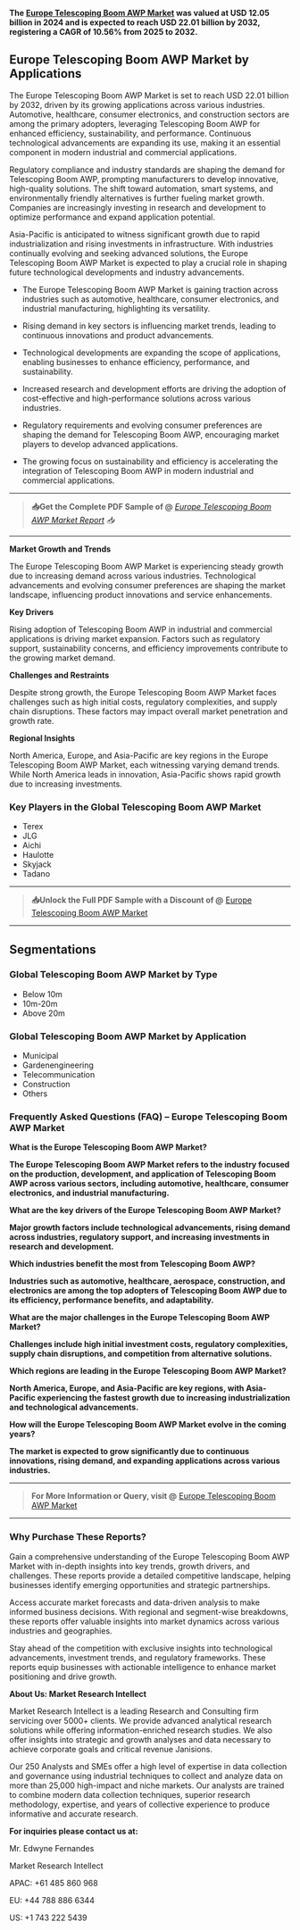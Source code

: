 <p><strong>The <a href="https://www.marketresearchintellect.com/download-sample/?rid=1080334&amp;utm_source=Pulse-April-Europe&amp;utm_medium=852">Europe Telescoping Boom AWP Market</a> was valued at USD 12.05 billion in 2024 and is expected to reach USD 22.01 billion by 2032, registering a CAGR of 10.56% from 2025 to 2032.</strong></p><h2>Europe Telescoping Boom AWP Market by Applications&nbsp;</h2><p><p>The Europe Telescoping Boom AWP Market is set to reach USD 22.01 billion by 2032, driven by its growing applications across various industries. Automotive, healthcare, consumer electronics, and construction sectors are among the primary adopters, leveraging Telescoping Boom AWP for enhanced efficiency, sustainability, and performance. Continuous technological advancements are expanding its use, making it an essential component in modern industrial and commercial applications.</p><p>Regulatory compliance and industry standards are shaping the demand for Telescoping Boom AWP, prompting manufacturers to develop innovative, high-quality solutions. The shift toward automation, smart systems, and environmentally friendly alternatives is further fueling market growth. Companies are increasingly investing in research and development to optimize performance and expand application potential.</p><p>Asia-Pacific is anticipated to witness significant growth due to rapid industrialization and rising investments in infrastructure. With industries continually evolving and seeking advanced solutions, the Europe Telescoping Boom AWP Market is expected to play a crucial role in shaping future technological developments and industry advancements.</p></p><ul><li><p>The Europe Telescoping Boom AWP Market is gaining traction across industries such as automotive, healthcare, consumer electronics, and industrial manufacturing, highlighting its versatility.</p></li><li><p>Rising demand in key sectors is influencing market trends, leading to continuous innovations and product advancements.</p></li><li><p>Technological developments are expanding the scope of applications, enabling businesses to enhance efficiency, performance, and sustainability.</p></li><li><p>Increased research and development efforts are driving the adoption of cost-effective and high-performance solutions across various industries.</p></li><li><p>Regulatory requirements and evolving consumer preferences are shaping the demand for Telescoping Boom AWP, encouraging market players to develop advanced applications.</p></li><li><p>The growing focus on sustainability and efficiency is accelerating the integration of Telescoping Boom AWP in modern industrial and commercial applications.</p></li></ul><hr /><blockquote><p><strong><span class="font-[700]">📥Get the Complete PDF Sample of @ </span></strong><em><span class="font-[700]"><a href="https://www.marketresearchintellect.com/download-sample/?rid=1080334&amp;utm_source=Pulse-April-Europe&amp;utm_medium=852" target="_blank" data-tracking-control-name="article-ssr-frontend-pulse_little-text-block" data-tracking-will-navigate="" data-test-link="">Europe Telescoping Boom AWP Market Report</a>&nbsp;📥</span></em></p></blockquote><hr /><p class="" data-start="77" data-end="360"><strong data-start="77" data-end="105">Market Growth and Trends</strong></p><p class="" data-start="77" data-end="360">The Europe Telescoping Boom AWP Market is experiencing steady growth due to increasing demand across various industries. Technological advancements and evolving consumer preferences are shaping the market landscape, influencing product innovations and service enhancements.</p><p class="" data-start="362" data-end="606"><strong data-start="362" data-end="377">Key Drivers</strong></p><p class="" data-start="362" data-end="606">Rising adoption of Telescoping Boom AWP in industrial and commercial applications is driving market expansion. Factors such as regulatory support, sustainability concerns, and efficiency improvements contribute to the growing market demand.</p><p class="" data-start="608" data-end="849"><strong data-start="608" data-end="637">Challenges and Restraints</strong></p><p class="" data-start="608" data-end="849">Despite strong growth, the Europe Telescoping Boom AWP Market faces challenges such as high initial costs, regulatory complexities, and supply chain disruptions. These factors may impact overall market penetration and growth rate.</p><p class="" data-start="851" data-end="1095"><strong data-start="851" data-end="872">Regional Insights</strong></p><p class="" data-start="851" data-end="1095">North America, Europe, and Asia-Pacific are key regions in the Europe Telescoping Boom AWP Market, each witnessing varying demand trends. While North America leads in innovation, Asia-Pacific shows rapid growth due to increasing investments.</p><p><h3>Key Players in the Global Telescoping Boom AWP Market </h3><ul><li>Terex</li><li> JLG</li><li> Aichi</li><li> Haulotte</li><li> Skyjack</li><li> Tadano</li></ul></p><hr /><blockquote><p><strong>📥Unlock the Full PDF Sample with a Discount of @</strong> <a href="https://www.marketresearchintellect.com/ask-for-discount/?rid=1080334&amp;utm_source=Pulse-April-Europe&amp;utm_medium=852">Europe Telescoping Boom AWP Market</a></p></blockquote><hr /><p><h2>Segmentations</h2><h3>Global Telescoping Boom AWP Market by Type</h3><ul><li>Below 10m</li><li>10m-20m</li><li>Above 20m</li></ul><h3>Global Telescoping Boom AWP Market by Application</h3><ul><li>Municipal</li><li>Gardenengineering</li><li>Telecommunication</li><li>Construction</li><li>Others</li></ul></p><h3><strong>Frequently Asked Questions (FAQ) &ndash; Europe Telescoping Boom AWP Market</strong></h3><p><strong>What is the Europe Telescoping Boom AWP Market?</strong></p><p><strong>The Europe Telescoping Boom AWP Market refers to the industry focused on the production, development, and application of Telescoping Boom AWP across various sectors, including automotive, healthcare, consumer electronics, and industrial manufacturing.</strong></p><p><strong>What are the key drivers of the Europe Telescoping Boom AWP Market?</strong></p><p><strong>Major growth factors include technological advancements, rising demand across industries, regulatory support, and increasing investments in research and development.</strong></p><p><strong>Which industries benefit the most from Telescoping Boom AWP?</strong></p><p><strong>Industries such as automotive, healthcare, aerospace, construction, and electronics are among the top adopters of Telescoping Boom AWP due to its efficiency, performance benefits, and adaptability.</strong></p><p><strong>What are the major challenges in the Europe Telescoping Boom AWP Market?</strong></p><p><strong>Challenges include high initial investment costs, regulatory complexities, supply chain disruptions, and competition from alternative solutions.</strong></p><p><strong>Which regions are leading in the Europe Telescoping Boom AWP Market?</strong></p><p><strong>North America, Europe, and Asia-Pacific are key regions, with Asia-Pacific experiencing the fastest growth due to increasing industrialization and technological advancements.</strong></p><p><strong>How will the Europe Telescoping Boom AWP Market evolve in the coming years?</strong></p><p><strong>The market is expected to grow significantly due to continuous innovations, rising demand, and expanding applications across various industries.</strong></p><hr /><blockquote><p><span class="font-[700]"><strong>For More Information or Query, visit&nbsp;@</strong>&nbsp;</span><span class="font-[700]"><a href="https://www.marketresearchintellect.com/product/telescoping-boom-awp-market/?utm_source=Linkedin&utm_medium=852" target="_blank" data-tracking-control-name="article-ssr-frontend-pulse_little-text-block" data-tracking-will-navigate="" data-test-link="">Europe Telescoping Boom AWP Market</a></span></p></blockquote><hr /><h3><strong data-start="0" data-end="31">Why Purchase These Reports?</strong></h3><p class="" data-start="35" data-end="297">Gain a comprehensive understanding of the Europe Telescoping Boom AWP Market with in-depth insights into key trends, growth drivers, and challenges. These reports provide a detailed competitive landscape, helping businesses identify emerging opportunities and strategic partnerships.</p><p class="" data-start="299" data-end="540">Access accurate market forecasts and data-driven analysis to make informed business decisions. With regional and segment-wise breakdowns, these reports offer valuable insights into market dynamics across various industries and geographies.</p><p class="" data-start="542" data-end="784">Stay ahead of the competition with exclusive insights into technological advancements, investment trends, and regulatory frameworks. These reports equip businesses with actionable intelligence to enhance market positioning and drive growth.</p><p><strong><span class="font-[700]">About Us: Market Research Intellect</span></strong></p><p><span class="">Market Research Intellect is a leading Research and Consulting firm servicing over 5000+ clients. We provide advanced analytical research solutions while offering information-enriched research studies.&nbsp;</span>We also offer insights into strategic and growth analyses and data necessary to achieve corporate goals and critical revenue Janisions.</p><p><span class="">Our 250 Analysts and SMEs offer a high level of expertise in data collection and governance using industrial techniques to collect and analyze data on more than 25,000 high-impact and niche markets. Our analysts are trained to combine modern data collection techniques, superior research methodology, expertise, and years of collective experience to produce informative and accurate research.</span></p><p><strong>For inquiries please contact us at:</strong></p><p>Mr. Edwyne Fernandes</p><p>Market Research Intellect</p><p>APAC: +61 485 860 968</p><p>EU: +44 788 886 6344</p><p>US: +1 743 222 5439</p>